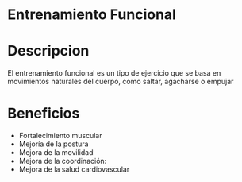# Entrenamiento Funcional

# Descripcion
El entrenamiento funcional es un tipo de ejercicio que se basa en movimientos naturales del cuerpo, como saltar, agacharse o empujar

# Beneficios
- Fortalecimiento muscular
- Mejoría de la postura
- Mejora de la movilidad
- Mejora de la coordinación: 
- Mejora de la salud cardiovascular